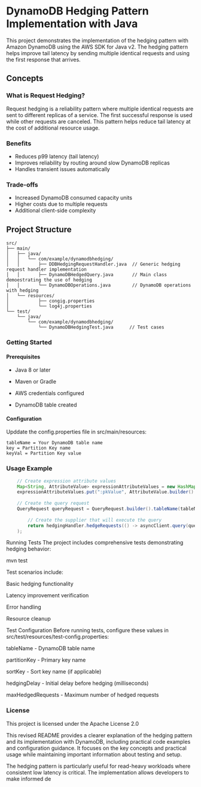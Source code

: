 # DynamoDB Hedging Pattern Implementation with Java

This project demonstrates the implementation of the hedging pattern with Amazon DynamoDB using the AWS SDK for Java v2. The hedging pattern helps improve tail latency by sending multiple identical requests and using the first response that arrives.

## Concepts

### What is Request Hedging?
Request hedging is a reliability pattern where multiple identical requests are sent to different replicas of a service. The first successful response is used while other requests are canceled. This pattern helps reduce tail latency at the cost of additional resource usage.

### Benefits
- Reduces p99 latency (tail latency)
- Improves reliability by routing around slow DynamoDB replicas
- Handles transient issues automatically

### Trade-offs
- Increased DynamoDB consumed capacity units
- Higher costs due to multiple requests
- Additional client-side complexity

## Project Structure

```
src/
├── main/
│   ├── java/
│   │   └── com/example/dynamodbhedging/
│   │       ├── DDBHedgingRequestHandler.java  // Generic hedging request handler implementation
│   │       ├── DynamoDBHedgedQuery.java       // Main class demoestrating the use of hedging
│   │       └── DynamoDBOperations.java        // DynamoDB operations with hedging
│   └── resources/
│           ├── congig.properties
│           └── log4j.properties 
└── test/
    └── java/
        └── com/example/dynamodbhedging/
            └── DynamoDBHedgingTest.java      // Test cases

```
### Getting Started
#### Prerequisites

* Java 8 or later

* Maven or Gradle

* AWS credentials configured

* DynamoDB table created

#### Configuration
Upddate the config.properties file in src/main/resources:
```
tableName = Your DynamoDB table name
key = Partition Key name
keyVal = Partition Key value
```


### Usage Example
```java
    // Create expression attribute values
    Map<String, AttributeValue> expressionAttributeValues = new HashMap<>();
    expressionAttributeValues.put(":pkValue", AttributeValue.builder().s(partitionKeyValue).build());
    
    // Create the query request
    QueryRequest queryRequest = QueryRequest.builder().tableName(tableName).keyConditionExpression(partitionKeyName + " = :pkValue").expressionAttributeValues(expressionAttributeValues).build();
    
        // Create the supplier that will execute the query
        return hedgingHandler.hedgeRequests(() -> asyncClient.query(queryRequest), List.of(50) // Delays in milliseconds for hedge requests
    );
```
Running Tests
The project includes comprehensive tests demonstrating hedging behavior:

mvn test

Test scenarios include:

Basic hedging functionality

Latency improvement verification

Error handling

Resource cleanup

Test Configuration
Before running tests, configure these values in src/test/resources/test-config.properties:

tableName - DynamoDB table name

partitionKey - Primary key name

sortKey - Sort key name (if applicable)

hedgingDelay - Initial delay before hedging (milliseconds)

maxHedgedRequests - Maximum number of hedged requests

### License
This project is licensed under the Apache License 2.0


This revised README provides a clearer explanation of the hedging pattern and its implementation with DynamoDB, including practical code examples and configuration guidance. It focuses on the key concepts and practical usage while maintaining important information about testing and setup.

The hedging pattern is particularly useful for read-heavy workloads where consistent low latency is critical. The implementation allows developers to make informed de


